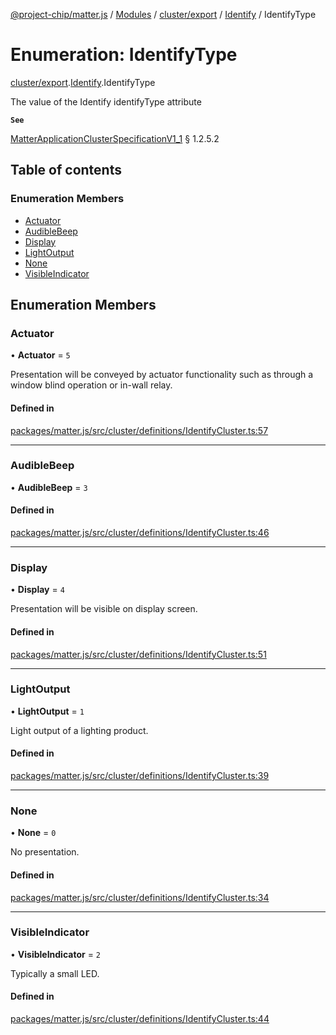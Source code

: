 [@project-chip/matter.js](../README.md) / [Modules](../modules.md) / [cluster/export](../modules/cluster_export.md) / [Identify](../modules/cluster_export.Identify.md) / IdentifyType

# Enumeration: IdentifyType

[cluster/export](../modules/cluster_export.md).[Identify](../modules/cluster_export.Identify.md).IdentifyType

The value of the Identify identifyType attribute

**`See`**

[MatterApplicationClusterSpecificationV1_1](../interfaces/spec_export.MatterApplicationClusterSpecificationV1_1.md) § 1.2.5.2

## Table of contents

### Enumeration Members

- [Actuator](cluster_export.Identify.IdentifyType.md#actuator)
- [AudibleBeep](cluster_export.Identify.IdentifyType.md#audiblebeep)
- [Display](cluster_export.Identify.IdentifyType.md#display)
- [LightOutput](cluster_export.Identify.IdentifyType.md#lightoutput)
- [None](cluster_export.Identify.IdentifyType.md#none)
- [VisibleIndicator](cluster_export.Identify.IdentifyType.md#visibleindicator)

## Enumeration Members

### Actuator

• **Actuator** = ``5``

Presentation will be conveyed by actuator functionality such as through a window blind operation or in-wall
relay.

#### Defined in

[packages/matter.js/src/cluster/definitions/IdentifyCluster.ts:57](https://github.com/project-chip/matter.js/blob/ac2c2688/packages/matter.js/src/cluster/definitions/IdentifyCluster.ts#L57)

___

### AudibleBeep

• **AudibleBeep** = ``3``

#### Defined in

[packages/matter.js/src/cluster/definitions/IdentifyCluster.ts:46](https://github.com/project-chip/matter.js/blob/ac2c2688/packages/matter.js/src/cluster/definitions/IdentifyCluster.ts#L46)

___

### Display

• **Display** = ``4``

Presentation will be visible on display screen.

#### Defined in

[packages/matter.js/src/cluster/definitions/IdentifyCluster.ts:51](https://github.com/project-chip/matter.js/blob/ac2c2688/packages/matter.js/src/cluster/definitions/IdentifyCluster.ts#L51)

___

### LightOutput

• **LightOutput** = ``1``

Light output of a lighting product.

#### Defined in

[packages/matter.js/src/cluster/definitions/IdentifyCluster.ts:39](https://github.com/project-chip/matter.js/blob/ac2c2688/packages/matter.js/src/cluster/definitions/IdentifyCluster.ts#L39)

___

### None

• **None** = ``0``

No presentation.

#### Defined in

[packages/matter.js/src/cluster/definitions/IdentifyCluster.ts:34](https://github.com/project-chip/matter.js/blob/ac2c2688/packages/matter.js/src/cluster/definitions/IdentifyCluster.ts#L34)

___

### VisibleIndicator

• **VisibleIndicator** = ``2``

Typically a small LED.

#### Defined in

[packages/matter.js/src/cluster/definitions/IdentifyCluster.ts:44](https://github.com/project-chip/matter.js/blob/ac2c2688/packages/matter.js/src/cluster/definitions/IdentifyCluster.ts#L44)

